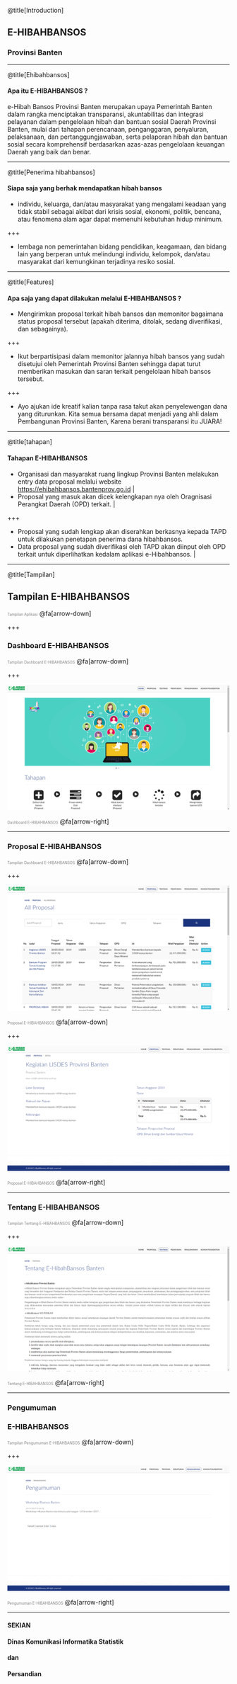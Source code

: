 @title[Introduction]

## E-HIBAH<span class="gold">BANSOS</span>
### Provinsi Banten
---

@title[Ehibahbansos]

#### Apa itu E-HIBAH<span class="gold">BANSOS</span> ?

e-Hibah Bansos Provinsi Banten merupakan upaya Pemerintah Banten dalam rangka menciptakan transparansi, akuntabilitas dan integrasi pelayanan dalam pengelolaan hibah dan bantuan sosial Daerah Provinsi Banten, mulai dari tahapan perencanaan, penganggaran, penyaluran, pelaksanaan, dan pertanggungjawaban, serta pelaporan hibah dan bantuan sosial secara komprehensif berdasarkan azas-azas pengelolaan keuangan Daerah yang baik dan benar.

---

@title[Penerima hibahbansos]

#### Siapa saja yang berhak mendapatkan hibah bansos
 - individu, keluarga, dan/atau masyarakat yang mengalami keadaan yang tidak stabil sebagai akibat dari krisis sosial, ekonomi, politik, bencana, atau fenomena alam agar dapat memenuhi kebutuhan hidup minimum.
 
+++
 
 - lembaga non pemerintahan bidang pendidikan, keagamaan, dan bidang lain yang berperan untuk melindungi individu, kelompok, dan/atau masyarakat dari kemungkinan terjadinya resiko sosial.

---

@title[Features]

#### Apa saja yang dapat dilakukan melalui E-HIBAH<span class="gold">BANSOS</span> ?
 - Mengirimkan proposal terkait hibah bansos dan memonitor bagaimana status proposal tersebut (apakah diterima, ditolak, sedang diverifikasi, dan sebagainya).
 
+++
 
 - Ikut berpartisipasi dalam memonitor jalannya hibah bansos yang sudah disetujui oleh Pemerintah Provinsi Banten sehingga dapat turut memberikan masukan dan saran terkait pengelolaan hibah bansos tersebut.
 
+++
 
 - Ayo ajukan ide kreatif kalian tanpa rasa takut akan penyelewengan dana yang diturunkan. Kita semua bersama dapat menjadi yang ahli dalam Pembangunan Provinsi Banten, Karena berani transparansi itu JUARA!

---

@title[tahapan]

#### Tahapan E-HIBAH<span class="gold">BANSOS

 - Organisasi dan masyarakat ruang lingkup Provinsi Banten melakukan entry data proposal melalui website https://ehibahbansos.bantenprov.go.id |
 - Proposal yang masuk akan dicek kelengkapan nya oleh Oragnisasi Perangkat Daerah (OPD) terkait. |
 
+++
 
 - Proposal yang sudah lengkap akan diserahkan berkasnya kepada TAPD untuk dilakukan penetapan penerima dana hibahbansos.
 - Data proposal yang sudah diverifikasi oleh TAPD akan diinput oleh OPD terkait untuk diperlihatkan kedalam aplikasi e-Hibahbansos. |

---

@title[Tampilan]

## Tampilan E-HIBAH<span class="gold">BANSOS

<span style="font-size:0.6em; color:gray">Tampilan Aplikasi</span>
@fa[arrow-down]

+++

### Dashboard E-HIBAH<span class="gold">BANSOS

<span style="font-size:0.6em; color:gray">Tampilan Dashboard E-HIBAHBANSOS</span>
@fa[arrow-down]

+++

![Tampilan Home1](/assets/image/20180720_dashboard-hibahbansos.png)

<span style="font-size:0.6em; color:gray">Dashboard E-HIBAHBANSOS</span>
@fa[arrow-right]

---

### Proposal E-HIBAH<span class="gold">BANSOS

<span style="font-size:0.6em; color:gray">Tampilan Dashboard E-HIBAHBANSOS</span>
@fa[arrow-down]

+++

![Tampilan Home1](/assets/image/20180720_proposal-hibahbansos1.png)

<span style="font-size:0.6em; color:gray">Proposal E-HIBAHBANSOS</span>
@fa[arrow-down]

+++

![Tampilan Home1](/assets/image/20180720_proposal-hibahbansos2.png)

<span style="font-size:0.6em; color:gray">Proposal E-HIBAHBANSOS</span>
@fa[arrow-right]

---

### Tentang E-HIBAH<span class="gold">BANSOS

<span style="font-size:0.6em; color:gray">Tampilan Tentang E-HIBAHBANSOS</span>
@fa[arrow-down]

+++

![Tampilan Home1](/assets/image/20180720_tentang-hibahbansos.png)

<span style="font-size:0.6em; color:gray">Tentang E-HIBAHBANSOS</span>
@fa[arrow-right]

---

### Pengumuman
### E-HIBAH<span class="gold">BANSOS

<span style="font-size:0.6em; color:gray">Tampilan Pengumuman E-HIBAHBANSOS</span>
@fa[arrow-down]

+++

![Tampilan Home1](/assets/image/20180720_pengumuman-hibahbansos.png)

<span style="font-size:0.6em; color:gray">Pengumuman E-HIBAHBANSOS</span>
@fa[arrow-right]

---

#### SEKIAN
#### Dinas <span class="gold">Komunikasi Informatika Statistik</span>
#### dan
#### <span class="gold">Persandian</span>
